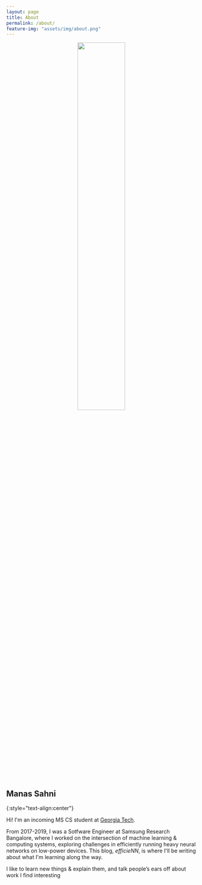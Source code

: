 ```yaml
---
layout: page
title: About
permalink: /about/
feature-img: "assets/img/about.png"
---
```


<center><img src="{{site.baseurl}}/assets/img/manas.jpg" width="50%"></center>

## Manas Sahni
{:style="text-align:center"}

Hi! I'm an incoming MS CS student at [Georgia Tech](https://www.cc.gatech.edu/).

From 2017-2019, I was a Sotfware Engineer at Samsung Research Bangalore, where I worked on the intersection of machine learning & computing systems, exploring challenges in efficiently running heavy neural networks on low-power devices. This blog, _efficieNN_, is where I'll be writing about what I'm learning along the way.

I like to learn new things & explain them, and talk people’s ears off about work I find interesting
